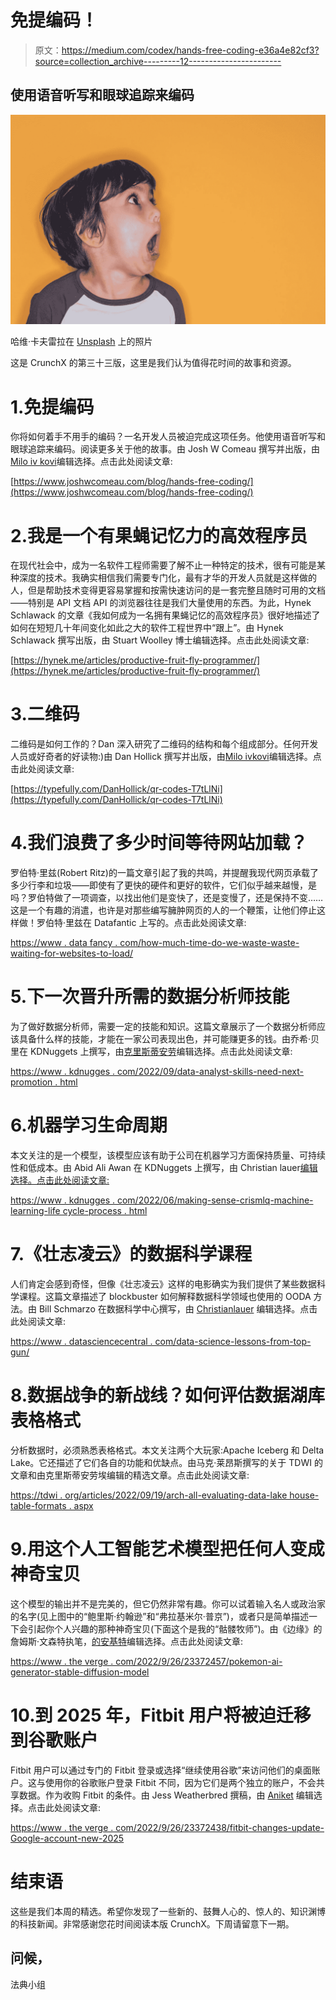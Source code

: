 # 免提编码！

> 原文：<https://medium.com/codex/hands-free-coding-e36a4e82cf3?source=collection_archive---------12----------------------->

## 使用语音听写和眼球追踪来编码

![](img/3772a37fe8089e33ba28d32cc21571cf.png)

哈维·卡夫雷拉在 [Unsplash](https://unsplash.com?utm_source=medium&utm_medium=referral) 上的照片

这是 CrunchX 的第三十三版，这里是我们认为值得花时间的故事和资源。

# 1.免提编码

你将如何着手不用手的编码？一名开发人员被迫完成这项任务。他使用语音听写和眼球追踪来编码。阅读更多关于他的故事。由 Josh W Comeau 撰写并出版，由[Milo iv kovi](https://medium.com/u/3ee57b082bb?source=post_page-----e36a4e82cf3--------------------------------)编辑选择。点击此处阅读文章:

[https://www.joshwcomeau.com/blog/hands-free-coding/](https://www.joshwcomeau.com/blog/hands-free-coding/)

# 2.我是一个有果蝇记忆力的高效程序员

在现代社会中，成为一名软件工程师需要了解不止一种特定的技术，很有可能是某种深度的技术。我确实相信我们需要专门化，最有才华的开发人员就是这样做的人，但是帮助技术变得更容易掌握和按需快速访问的是一套完整且随时可用的文档——特别是 API 文档 API 的浏览器往往是我们大量使用的东西。为此，Hynek Schlawack 的文章《我如何成为一名拥有果蝇记忆的高效程序员》很好地描述了如何在短短几十年间变化如此之大的软件工程世界中“跟上”。由 Hynek Schlawack 撰写出版，由 Stuart Woolley 博士编辑选择。点击此处阅读文章:

[https://hynek.me/articles/productive-fruit-fly-programmer/](https://hynek.me/articles/productive-fruit-fly-programmer/)

# 3.二维码

二维码是如何工作的？Dan 深入研究了二维码的结构和每个组成部分。任何开发人员或好奇者的好读物:)由 Dan Hollick 撰写并出版，由[Milo ivkovi](https://medium.com/u/3ee57b082bb?source=post_page-----e36a4e82cf3--------------------------------)编辑选择。点击此处阅读文章:

[https://typefully.com/DanHollick/qr-codes-T7tLlNi](https://typefully.com/DanHollick/qr-codes-T7tLlNi)

# 4.我们浪费了多少时间等待网站加载？

罗伯特·里兹(Robert Ritz)的一篇文章引起了我的共鸣，并提醒我现代网页承载了多少行李和垃圾——即使有了更快的硬件和更好的软件，它们似乎越来越慢，是吗？罗伯特做了一项调查，以找出他们是变快了，还是变慢了，还是保持不变……这是一个有趣的消遣，也许是对那些编写臃肿网页的人的一个鞭策，让他们停止这样做！罗伯特·里兹在 Datafantic 上写的。点击此处阅读文章:

[https://www . data fancy . com/how-much-time-do-we-waste-waste-waiting-for-websites-to-load/](https://www.datafantic.com/how-much-time-do-we-waste-waiting-for-websites-to-load/)

# 5.下一次晋升所需的数据分析师技能

为了做好数据分析师，需要一定的技能和知识。这篇文章展示了一个数据分析师应该具备什么样的技能，才能在一家公司表现出色，并可能赚更多的钱。由乔希·贝里在 KDNuggets 上撰写，由[克里斯蒂安劳](https://medium.com/u/2696f801a31a?source=post_page-----e36a4e82cf3--------------------------------)编辑选择。点击此处阅读文章:

[https://www . kdnugges . com/2022/09/data-analyst-skills-need-next-promotion . html](https://www.kdnuggets.com/2022/09/data-analyst-skills-need-next-promotion.html)

# 6.机器学习生命周期

本文关注的是一个模型，该模型应该有助于公司在机器学习方面保持质量、可持续性和低成本。由 Abid Ali Awan 在 KDNuggets 上撰写，由 Christian lauer[编辑选择。点击此处阅读文章:](https://medium.com/u/2696f801a31a?source=post_page-----e36a4e82cf3--------------------------------)

[https://www . kdnugges . com/2022/06/making-sense-crismlq-machine-learning-life cycle-process . html](https://www.kdnuggets.com/2022/06/making-sense-crispmlq-machine-learning-lifecycle-process.html)

# 7.《壮志凌云》的数据科学课程

人们肯定会感到奇怪，但像《壮志凌云》这样的电影确实为我们提供了某些数据科学课程。这篇文章描述了 blockbuster 如何解释数据科学领域也使用的 OODA 方法。由 Bill Schmarzo 在数据科学中心撰写，由 [Christianlauer](https://medium.com/u/2696f801a31a?source=post_page-----e36a4e82cf3--------------------------------) 编辑选择。点击此处阅读文章:

[https://www . datasciencecentral . com/data-science-lessons-from-top-gun/](https://www.datasciencecentral.com/data-science-lessons-from-top-gun/)

# 8.数据战争的新战线？如何评估数据湖库表格格式

分析数据时，必须熟悉表格格式。本文关注两个大玩家:Apache Iceberg 和 Delta Lake。它还描述了它们各自的功能和优缺点。由马克·莱昂斯撰写的关于 TDWI 的文章和由克里斯蒂安劳埃编辑的精选文章。点击此处阅读文章:

[https://tdwi . org/articles/2022/09/19/arch-all-evaluating-data-lake house-table-formats . aspx](https://tdwi.org/articles/2022/09/19/arch-all-evaluating-data-lakehouse-table-formats.aspx)

# 9.用这个人工智能艺术模型把任何人变成神奇宝贝

这个模型的输出并不是完美的，但它仍然非常有趣。你可以试着输入名人或政治家的名字(见上图中的“鲍里斯·约翰逊”和“弗拉基米尔·普京”)，或者只是简单描述一下会引起你个人兴趣的那种神奇宝贝(下面这个是我的“骷髅牧师”)。由《边缘》的詹姆斯·文森特执笔，[的安基特](https://medium.com/u/63e8b30e596f?source=post_page-----e36a4e82cf3--------------------------------)编辑选择。点击此处阅读文章:

[https://www . the verge . com/2022/9/26/23372457/pokemon-ai-generator-stable-diffusion-model](https://www.theverge.com/2022/9/26/23372457/pokemon-ai-generator-stable-diffusion-model)

# 10.到 2025 年，Fitbit 用户将被迫迁移到谷歌账户

Fitbit 用户可以通过专门的 Fitbit 登录或选择“继续使用谷歌”来访问他们的桌面账户。这与使用你的谷歌账户登录 Fitbit 不同，因为它们是两个独立的账户，不会共享数据。作为收购 Fitbit 的条件。由 Jess Weatherbred 撰稿，由 [Aniket](https://medium.com/u/63e8b30e596f?source=post_page-----e36a4e82cf3--------------------------------) 编辑选择。点击此处阅读文章:

[https://www . the verge . com/2022/9/26/23372438/fitbit-changes-update-Google-account-new-2025](https://www.theverge.com/2022/9/26/23372438/fitbit-changes-update-google-account-new-2025)

# 结束语

这些是我们本周的精选。希望你发现了一些新的、鼓舞人心的、惊人的、知识渊博的科技新闻。非常感谢您花时间阅读本版 CrunchX。下周请留意下一期。

## 问候，

法典小组
